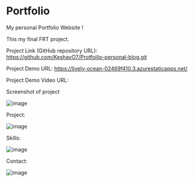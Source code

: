 # Portfolio

My personal Portfolio Website !

This my final FRT project.

Project Link (GitHub repository URL): https://github.com/KeshavO7/Protfoilio-personal-blog.git

Project Demo URL: https://lively-ocean-02469f410.3.azurestaticapps.net/

Project Demo Video URL:

Screenshot of project

![image](https://user-images.githubusercontent.com/105210856/233371005-e982278f-d54f-4e42-8407-d340bc126649.png)

Project:

![image](https://user-images.githubusercontent.com/105210856/233371278-6c43bb0d-d00f-4d78-a30d-ee1ba6ad803c.png)

Skills:

![image](https://user-images.githubusercontent.com/105210856/233371384-0052be71-c7f0-4481-8170-79227ab08b84.png)

Contact:

![image](https://user-images.githubusercontent.com/105210856/233371538-534caaab-1f6f-4f16-a2b1-32b4f825005a.png)



